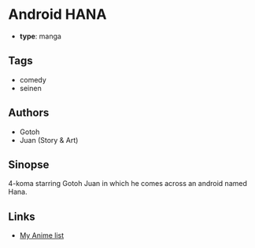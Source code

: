 # Android HANA

-   **type**: manga

## Tags

-   comedy
-   seinen

## Authors

-   Gotoh
-   Juan (Story & Art)

## Sinopse

4-koma starring Gotoh Juan in which he comes across an android named Hana.

## Links

-   [My Anime list](https://myanimelist.net/manga/22761/Android_HANA)
